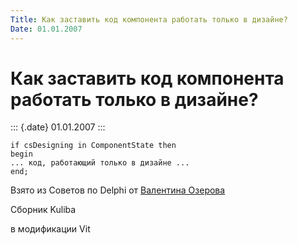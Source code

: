 ```yaml
---
Title: Как заставить код компонента работать только в дизайне?
Date: 01.01.2007
---
```



Как заставить код компонента работать только в дизайне?
=======================================================

::: {.date}
01.01.2007
:::

    if csDesigning in ComponentState then
    begin
    ... код, работающий только в дизайне ...
    end; 

Взято из Советов по Delphi от [Валентина Озерова](mailto:mailto:webmaster@webinspector.com)

Сборник Kuliba

в модификации Vit
